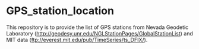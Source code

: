 # GPS_station_location
This repository is to provide the list of GPS stations from Nevada Geodetic Laboratory (http://geodesy.unr.edu/NGLStationPages/GlobalStationList) and MIT data (ftp://everest.mit.edu/pub/TimeSeries/ts_DFIX/).
